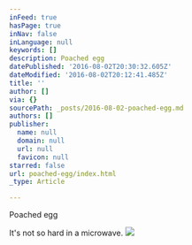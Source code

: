 ```yaml
---
inFeed: true
hasPage: true
inNav: false
inLanguage: null
keywords: []
description: Poached egg
datePublished: '2016-08-02T20:30:32.605Z'
dateModified: '2016-08-02T20:12:41.485Z'
title: ''
author: []
via: {}
sourcePath: _posts/2016-08-02-poached-egg.md
authors: []
publisher:
  name: null
  domain: null
  url: null
  favicon: null
starred: false
url: poached-egg/index.html
_type: Article

---
```

Poached egg

It's not so hard in a microwave. ![](https://the-grid-user-content.s3-us-west-2.amazonaws.com/e07f7ca7-12dc-4255-bf5e-1f1407fd1094.jpg)